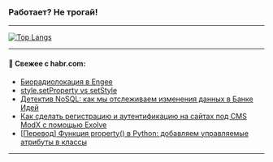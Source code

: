 ### Работает? Не трогай!

---
<!--
#### 🛠️ Technical stack:

![Java](https://img.shields.io/badge/Java-informational?logo=Oracle&style=flat&logoColor=white&color=FF4500)
![Kotlin](https://img.shields.io/badge/Kotlin-informational?logo=Kotlin&style=flat&logoColor=white&color=774D97)
![TS](https://img.shields.io/badge/TypeScript-informational?logo=typeScript&style=flat&logoColor=black&color=017acc)
![Python](https://img.shields.io/badge/Python-informational?logo=Python&style=flat&logoColor=black&color=ffdd54) <br>
![Spring](https://img.shields.io/badge/Spring-informational?logo=Spring&style=flat&logoColor=white&color=6DB33F) 
![SpringBoot](https://img.shields.io/badge/SpringBoot-informational?logo=SpringBoot&style=flat&logoColor=white&color=6DB33F)
![Nest](https://img.shields.io/badge/NestJS-informational?logo=NestJS&style=flat&logoColor=white&color=E0234E) 
![NodeJS](https://img.shields.io/badge/NodeJS-informational?logo=node.js&style=flat&logoColor=white&color=70A760)<br>
![PostgreSQL](https://img.shields.io/badge/PostgreSQL-informational?logo=PostgreSQL&style=flat&logoColor=white&color=DAA520)
![MongoDB](https://img.shields.io/badge/MongoDB-informational?logo=MongoDB&style=flat&logoColor=white&color=870000)
![Apache](https://img.shields.io/badge/Apache-informational?logo=apache&style=flat&logoColor=white&color=f74e28)

___ 
-->

<!--- #### 🛠️ : --->

[![Top Langs](https://github-readme-stats-82jvfl3w3-advtsettinggmailcoms-projects.vercel.app/api/top-langs/?username=zloylis&langs_count=10&hide_title=true&title_color=e6edf3&size_weight=0.5&count_weight=0.5&layout=compact&hide_progress=true&hide_border=true&theme=dracula)](https://github.com/zloylis)

<!---


####  :octocat:&nbsp;&nbsp; Статистика:

![GitHub stats](https://github-readme-stats-u2qms2cxw-advtsettinggmailcoms-projects.vercel.app/api?username=zloylis&show_icons=true&hide_border=true&theme=dracula&title_color=e6edf3&include_all_commits=true&count_private=true&hide_rank=false&hide_title=true&rank_icon=github)
-->
---

#### 💬 Свежее с habr.com:

<!-- BLOG-POST-LIST:START -->
- [Биорадиолокация в Engee](https://habr.com/ru/companies/etmc_exponenta/articles/859448/?utm_source=habrahabr&utm_medium=rss&utm_campaign=859448)
- [style.setProperty vs setStyle](https://habr.com/ru/articles/859510/?utm_source=habrahabr&utm_medium=rss&utm_campaign=859510)
- [Детектив NoSQL: как мы отслеживаем изменения данных в Банке Идей](https://habr.com/ru/companies/nlmk/articles/843092/?utm_source=habrahabr&utm_medium=rss&utm_campaign=843092)
- [Как сделать регистрацию и аутентификацию на сайтах под CMS ModX с помощью Exolve](https://habr.com/ru/companies/exolve/articles/859600/?utm_source=habrahabr&utm_medium=rss&utm_campaign=859600)
- [[Перевод] Функция property&lpar;&rpar; в Python: добавляем управляемые атрибуты в классы](https://habr.com/ru/companies/otus/articles/859502/?utm_source=habrahabr&utm_medium=rss&utm_campaign=859502)
<!-- BLOG-POST-LIST:END -->

---
